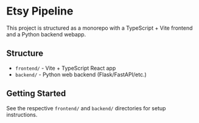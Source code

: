 # Etsy Pipeline

This project is structured as a monorepo with a TypeScript + Vite frontend and a Python backend webapp.

## Structure

- `frontend/` - Vite + TypeScript React app
- `backend/`  - Python web backend (Flask/FastAPI/etc.)

## Getting Started

See the respective `frontend/` and `backend/` directories for setup instructions. 